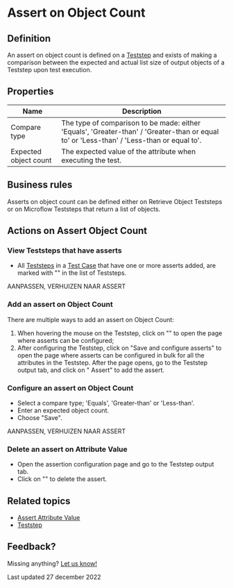 # Assert on Object Count

## Definition

An assert on object count is defined on a [Teststep](../Teststep) and exists of making a comparison between the expected and actual list size of output objects of a Teststep upon test execution.


## Properties
| Name                  | Description                                                                                                                               |
| --------------------- | ----------------------------------------------------------------------------------------------------------------------------------------- |
| Compare type          | The type of comparison to be made: either 'Equals', 'Greater-than' / 'Greater-than or equal to' or 'Less-than' / 'Less-than or equal to'. |
| Expected object count | The expected value of the attribute when executing the test.                                                                              |

## Business rules

Asserts on object count can be defined either on Retrieve Object Teststeps or on Microflow Teststeps that return a list of objects. 

## Actions on Assert Object Count

### View Teststeps that have asserts 
- All [Teststeps](../Teststep) in a [Test Case](../test-case) that have one or more asserts added, are marked with "<i class="fas fa-ballot-check"></i>" in the list of Teststeps.


AANPASSEN, VERHUIZEN NAAR ASSERT 
### Add an assert on Object Count
There are multiple ways to add an assert on Object Count:
1. When hovering the mouse on the Teststep, click on "<i class="fas fa-ballot-check"></i>" to open the page where asserts can be configured;
2. After configuring the Teststep, click on "Save and configure asserts" to open the page where asserts can be configured in bulk for all the attributes in the Teststep.
After the page opens, go to the Teststep output tab, and click on "<i class="fal fa-info-circle"></i> Assert" to add the assert.

### Configure an assert on Object Count
- Select a compare type; 'Equals', 'Greater-than' or 'Less-than'.
- Enter an expected object count.
- Choose "Save".

AANPASSEN, VERHUIZEN NAAR ASSERT 
### Delete an assert on Attribute Value
- Open the assertion configuration page and go to the Teststep output tab.
- Click on "<i class="fas fa-trash-alt"></i>" to delete the assert.

## Related topics
- [Assert Attribute Value](../assert-attribute-value)
- [Teststep](../teststep)

## Feedback?
Missing anything? [Let us know!](mailto:support@menditect.com)

Last updated 27 december 2022